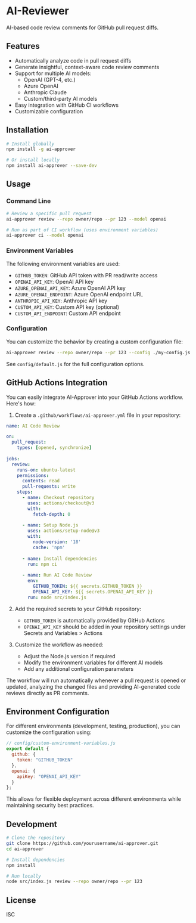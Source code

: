 # AI-Reviewer

AI-based code review comments for GitHub pull request diffs.

## Features

- Automatically analyze code in pull request diffs
- Generate insightful, context-aware code review comments
- Support for multiple AI models:
  - OpenAI (GPT-4, etc.)
  - Azure OpenAI
  - Anthropic Claude
  - Custom/third-party AI models
- Easy integration with GitHub CI workflows
- Customizable configuration

## Installation

```bash
# Install globally
npm install -g ai-approver

# Or install locally
npm install ai-approver --save-dev
```

## Usage

### Command Line

```bash
# Review a specific pull request
ai-approver review --repo owner/repo --pr 123 --model openai

# Run as part of CI workflow (uses environment variables)
ai-approver ci --model openai
```

### Environment Variables

The following environment variables are used:

- `GITHUB_TOKEN`: GitHub API token with PR read/write access
- `OPENAI_API_KEY`: OpenAI API key
- `AZURE_OPENAI_API_KEY`: Azure OpenAI API key
- `AZURE_OPENAI_ENDPOINT`: Azure OpenAI endpoint URL
- `ANTHROPIC_API_KEY`: Anthropic API key
- `CUSTOM_API_KEY`: Custom API key (optional)
- `CUSTOM_API_ENDPOINT`: Custom API endpoint

### Configuration

You can customize the behavior by creating a custom configuration file:

```bash
ai-approver review --repo owner/repo --pr 123 --config ./my-config.js
```

See `config/default.js` for the full configuration options.

## GitHub Actions Integration

You can easily integrate AI-Approver into your GitHub Actions workflow. Here's how:

1. Create a `.github/workflows/ai-approver.yml` file in your repository:

```yaml
name: AI Code Review

on:
  pull_request:
    types: [opened, synchronize]
    
jobs:
  review:
    runs-on: ubuntu-latest
    permissions:
      contents: read
      pull-requests: write
    steps:
      - name: Checkout repository
        uses: actions/checkout@v3
        with:
          fetch-depth: 0
          
      - name: Setup Node.js
        uses: actions/setup-node@v3
        with:
          node-version: '18'
          cache: 'npm'
          
      - name: Install dependencies
        run: npm ci
        
      - name: Run AI Code Review
        env:
          GITHUB_TOKEN: ${{ secrets.GITHUB_TOKEN }}
          OPENAI_API_KEY: ${{ secrets.OPENAI_API_KEY }}
        run: node src/index.js
```

2. Add the required secrets to your GitHub repository:
   - `GITHUB_TOKEN` is automatically provided by GitHub Actions
   - `OPENAI_API_KEY` should be added in your repository settings under Secrets and Variables > Actions

3. Customize the workflow as needed:
   - Adjust the Node.js version if required
   - Modify the environment variables for different AI models
   - Add any additional configuration parameters

The workflow will run automatically whenever a pull request is opened or updated, analyzing the changed files and providing AI-generated code reviews directly as PR comments.

## Environment Configuration

For different environments (development, testing, production), you can customize the configuration using:

```javascript
// config/custom-environment-variables.js
export default {
  github: {
    token: "GITHUB_TOKEN"
  },
  openai: {
    apiKey: "OPENAI_API_KEY"
  }
};
```

This allows for flexible deployment across different environments while maintaining security best practices.

## Development

```bash
# Clone the repository
git clone https://github.com/yourusername/ai-approver.git
cd ai-approver

# Install dependencies
npm install

# Run locally
node src/index.js review --repo owner/repo --pr 123
```

## License

ISC
